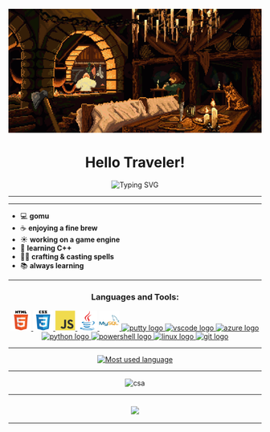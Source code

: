 ![Github Banner](tavern.gif)
<h1 align="center">Hello Traveler!</h1>

<!-- Typing SVG -->
<div align="center">
  <img src="https://readme-typing-svg.herokuapp.com?font=Fira+Code&weight=500&size=25&pause=1000&color=0FC937&center=true&width=435&lines=Take+a+Seat+at+the+Tavern!" alt="Typing SVG" />
</div>

<hr>

<!-- <h1 align="left">hello traveler, come take a seat at the tavern</h1> -->

---

- 💻 **gomu**
- ☕️ **enjoying a fine brew**
- ☀️ **working on a game engine**
- 🌛 **learning C++**
- 🧙‍♂️ **crafting & casting spells**
- 📚 **always learning**

---

<h3 align="center">Languages and Tools:</h3>
<p align="center"> 
<a href="https://www.w3.org/html/" target="_blank"><img src="https://raw.githubusercontent.com/devicons/devicon/master/icons/html5/html5-original-wordmark.svg" alt="html5" width="40" height="40"/> </a><a href="https://www.w3schools.com/css/" target="_blank"> <img src="https://raw.githubusercontent.com/devicons/devicon/master/icons/css3/css3-original-wordmark.svg" alt="css3" width="40" height="40"/> </a><a href="https://developer.mozilla.org/en-US/docs/Web/JavaScript" target="_blank"> <img src="https://raw.githubusercontent.com/devicons/devicon/master/icons/javascript/javascript-original.svg" alt="javascript" width="40" height="40"/> </a><a href="https://www.java.com" target="_blank"> <img src="https://raw.githubusercontent.com/devicons/devicon/master/icons/java/java-original.svg" alt="java" width="40" height="40"/> </a><a href="https://spring.io/" target="_blank"> <img src="https://raw.githubusercontent.com/devicons/devicon/master/icons/mysql/mysql-original-wordmark.svg" alt="mysql" width="40" height="40"/>
<img src="https://cdn.jsdelivr.net/gh/devicons/devicon/icons/putty/putty-original.svg" height="40" alt="putty logo"  />
<img src="https://cdn.jsdelivr.net/gh/devicons/devicon/icons/vscode/vscode-original.svg" height="40" alt="vscode logo"  />
<img src="https://cdn.jsdelivr.net/gh/devicons/devicon/icons/azure/azure-original.svg" height="40" alt="azure logo"  />
<img src="https://cdn.jsdelivr.net/gh/devicons/devicon/icons/python/python-original.svg" height="40" alt="python logo"  />
<img src="https://skillicons.dev/icons?i=powershell" height="40" alt="powershell logo"  />
<!-- <img src="https://skillicons.dev/icons?i=wordpress" height="40" alt="wordpress logo"  /> -->
<img src="https://skillicons.dev/icons?i=linux" height="40" alt="linux logo"  />
<img src="https://cdn.jsdelivr.net/gh/devicons/devicon/icons/git/git-original.svg" height="40" alt="git logo"  />
</a></a></p>

---

[comment]: <> (<p><img align="center" src="https://github-readme-stats.vercel.app/api/top-langs?username=gomuscript&theme=solarized-dark&show_icons=true&locale=en&layout=compact" alt="gomu" /></p>)

[comment]: <> (![gomu's github stats]&#40;https://github-readme-stats.vercel.app/api?username=gomuscript&show_icons=true&theme=solarized-dark&#41; )

<p align="center"><a href="https://github.com/anuraghazra/github-readme-stats">
  <img width="425px" src="https://github-readme-stats.vercel.app/api/top-langs/?username=gomuscript&theme=solarized-dark&show_icons=true&locale=en&layout=compact" alt="Most used language">
 </a></p>

---

<!-- <p align="center"><a href="https://github.com/anuraghazra/convoychat">
  <img width="425px" src="https://github-readme-stats.vercel.app/api?username=csgol&theme=solarized-dark&show_icons=true&locale=en&layout=compact">
</a></p> -->

<!----- -->

[comment]: <> (<p>&nbsp;<img align="center" src="https://github-readme-stats.vercel.app/api?username=gomuscript&show_icons=true&locale=en" alt="csa" /></p>)

<p align="center"><img align="center" src="https://github-readme-streak-stats.herokuapp.com/?user=gomuscript&theme=solarized-dark&hide_border=true" alt="csa" /></p> 

---

###

<!-- Visitor count -->
<div align="center">
  <img src="https://profile-counter.glitch.me/gomuscript/count.svg?"  />
</div>

---
